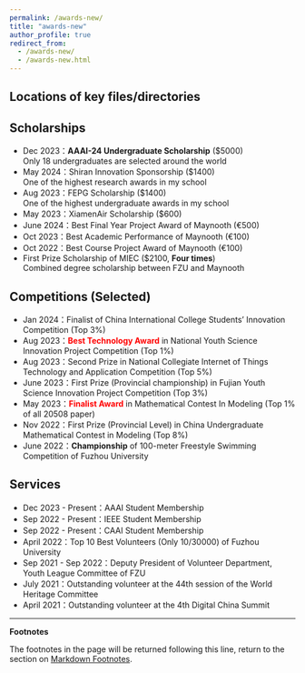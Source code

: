 ```yaml
---
permalink: /awards-new/
title: "awards-new"
author_profile: true
redirect_from: 
  - /awards-new/
  - /awards-new.html
---
```


## Locations of key files/directories

## Scholarships

- Dec 2023：**AAAI-24 Undergraduate Scholarship** ($5000)<br>Only 18 undergraduates are selected around the world
- May 2024：Shiran Innovation Sponsorship ($1400)<br>One of the highest research awards in my school
- Aug 2023：FEPG Scholarship ($1400)<br>One of the highest undergraduate awards in my school
- May 2023：XiamenAir Scholarship ($600)<br>
- June 2024：Best Final Year Project Award of Maynooth (€500)
- Oct 2023：Best Academic Performance of Maynooth (€100)
- Oct 2022：Best Course Project Award of Maynooth (€100)
- First Prize Scholarship of MIEC ($2100, **Four times**)<br>Combined degree scholarship between FZU and Maynooth<br>

## Competitions (Selected)

- Jan 2024：Finalist of China International College Students’ Innovation Competition (Top 3%)
- Aug 2023：**<font color='red'>Best Technology Award</font>** in National Youth Science Innovation Project Competition (Top 1%)
- Aug 2023：Second Prize in National Collegiate Internet of Things Technology and Application Competition (Top 5%)
- June 2023：First Prize (Provincial championship) in Fujian Youth Science Innovation Project Competition (Top 3%)
- May 2023：**<font color='red'>Finalist Award</font>** in Mathematical Contest In Modeling (Top 1% of all 20508 paper)
- Nov 2022：First Prize (Provincial Level) in China Undergraduate Mathematical Contest in Modeling (Top 8%)
- June 2022：**Championship** of 100-meter Freestyle Swimming Competition of Fuzhou University<br>

## Services

- Dec 2023 - Present：AAAI Student Membership
- Sep 2022 - Present：IEEE Student Membership
- Sep 2022 - Present：CAAI Student Membership
- April 2022：Top 10 Best Volunteers (Only 10/30000) of Fuzhou University
- Sep 2021 - Sep 2022：Deputy President of Volunteer Department, Youth League Committee of FZU
- July 2021：Outstanding volunteer at the 44th session of the World Heritage Committee
- April 2021：Outstanding volunteer at the 4th Digital China Summit<br>


***
**Footnotes**

The footnotes in the page will be returned following this line, return to the section on <a href="#footnotes">Markdown Footnotes</a>.

